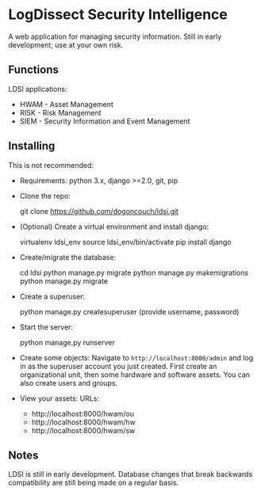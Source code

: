 # LogDissect Security Intelligence
A web application for managing security information. Still in early development; use at your own risk.

## Functions
LDSI applications:
- HWAM - Asset Management
- RISK - Risk Management
- SIEM - Security Information and Event Management

## Installing
This is not recommended:

- Requirements: python 3.x, django >=2.0, git, pip
- Clone the repo:

    git clone https://github.com/dogoncouch/ldsi.git

- (Optional) Create a virtual environment and install django:

    virtualenv ldsi_env
    source ldsi_env/bin/activate
    pip install django

- Create/migrate the database:

    cd ldsi
    python manage.py migrate
    python manage.py makemigrations
    python manage.py migrate

- Create a superuser:

    python manage.py createsuperuser
    (provide username, password)

- Start the server:

    python manage.py runserver

- Create some objects:
Navigate to `http://localhost:8000/admin` and log in as the superuser account you just created. First create an organizational unit, then some hardware and software assets. You can also create users and groups.
- View your assets:
URLs:
    - http://localhost:8000/hwam/ou
    - http://localhost:8000/hwam/hw
    - http://localhost:8000/hwam/sw

## Notes
LDSI is still in early development. Database changes that break backwards compatibility are still being made on a regular basis.
